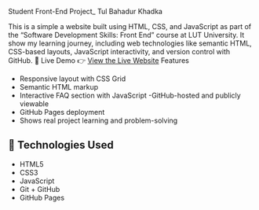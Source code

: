  Student Front-End Project_ Tul Bahadur Khadka

This is a simple a website built using HTML, CSS, and JavaScript as part of the “Software Development Skills: Front End” course at LUT University.
It show my learning journey, including web technologies like semantic HTML, CSS-based layouts, JavaScript interactivity, and version control with GitHub.
 🔗 Live Demo
👉 [View the Live Website](https://tulkhadka222.github.io/https-Tulkhadka222.github.io-student-project-/)
  Features
- Responsive layout with CSS Grid 
- Semantic HTML markup
- Interactive FAQ section with JavaScript
-GitHub-hosted and publicly viewable
- GitHub Pages deployment
- Shows real project learning and problem-solving

## 🚀 Technologies Used
- HTML5
- CSS3
- JavaScript
- Git + GitHub
- GitHub Pages



